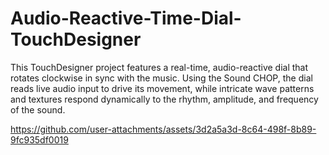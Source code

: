 # Audio-Reactive-Time-Dial-TouchDesigner
This TouchDesigner project features a real-time, audio-reactive dial that rotates clockwise in sync with the music. Using the Sound CHOP, the dial reads live audio input to drive its movement, while intricate wave patterns and textures respond dynamically to the rhythm, amplitude, and frequency of the sound.

https://github.com/user-attachments/assets/3d2a5a3d-8c64-498f-8b89-9fc935df0019

